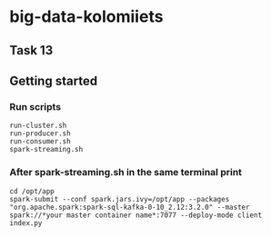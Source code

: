 # big-data-kolomiiets

## Task 13

## Getting started

### Run scripts
```
run-cluster.sh
run-producer.sh
run-consumer.sh
spark-streaming.sh
```
### After spark-streaming.sh in the same terminal print
```
cd /opt/app
spark-submit --conf spark.jars.ivy=/opt/app --packages "org.apache.spark:spark-sql-kafka-0-10_2.12:3.2.0" --master spark://*your master container name*:7077 --deploy-mode client index.py

```
